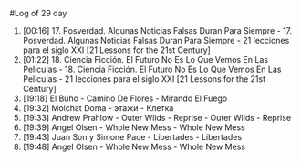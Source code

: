 #Log of 29 day

1. [00:16] 17. Posverdad. Algunas Noticias Falsas Duran Para Siempre - 17. Posverdad. Algunas Noticias Falsas Duran Para Siempre - 21 lecciones para el siglo XXI [21 Lessons for the 21st Century]
1. [01:22] 18. Ciencia Ficción. El Futuro No Es Lo Que Vemos En Las Películas - 18. Ciencia Ficción. El Futuro No Es Lo Que Vemos En Las Películas - 21 lecciones para el siglo XXI [21 Lessons for the 21st Century]
1. [19:18] El Búho - Camino De Flores - Mirando El Fuego
1. [19:32] Molchat Doma - этажи - Клетка
1. [19:33] Andrew Prahlow - Outer Wilds - Reprise - Outer Wilds - Reprise
1. [19:39] Angel Olsen - Whole New Mess - Whole New Mess
1. [19:43] Juan Son y Simone Pace - Libertades - Libertades
1. [19:48] Angel Olsen - Whole New Mess - Whole New Mess
